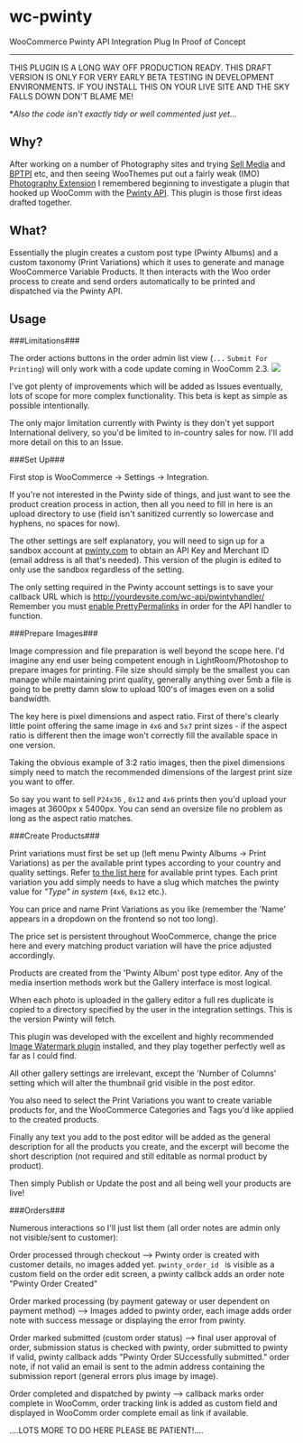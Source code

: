 # wc-pwinty
WooCommerce Pwinty API Integration Plug In Proof of Concept
****
THIS PLUGIN IS A LONG WAY OFF PRODUCTION READY. THIS  DRAFT VERSION IS ONLY FOR VERY EARLY BETA TESTING IN DEVELOPMENT ENVIRONMENTS. 
IF YOU INSTALL THIS ON YOUR LIVE SITE AND THE SKY FALLS DOWN DON'T BLAME ME!

**Also the code isn't exactly tidy or well commented just yet...*

## Why? ##
After working on a number of Photography sites and trying [Sell Media](https://graphpaperpress.com/plugins/sell-media/) and [BPTPI](https://wordpress.org/plugins/bulk-photo-to-product-importer-extension-for-woocommerce/) etc, and then seeing WooThemes put out a fairly weak (IMO) [Photography Extension](http://www.woothemes.com/products/woocommerce-photography/) I remembered beginning to investigate a plugin that hooked up WooComm with the [Pwinty API](http://pwinty.com). This plugin is those first ideas drafted together.

## What? ##

Essentially the plugin creates a custom post type (Pwinty Albums) and a custom taxonomy (Print Variations) which it uses to generate and manage WooCommerce Variable Products. It then interacts with the Woo order process to create and send orders automatically to be printed and dispatched via the Pwinty API.

## Usage ##

###Limitations###

The order actions buttons in the order admin list view (`...` `Submit For Printing`) will only work with a code update coming in WooComm 2.3.
![](src="https://github.com/SteveHoneyNZ/wc-pwinty/blob/master/Capture.JPG")

I've got plenty of improvements which will be added as Issues eventually, lots of scope for more complex functionality. This beta is kept as simple as possible intentionally.

The only major limitation currently with Pwinty is they don't yet support International delivery, so you'd be limited to in-country sales for now. I'll add more detail on this to an Issue.

###Set Up###

First stop is WooCommerce -> Settings -> Integration.

If you're not interested in the Pwinty side of things, and just want to see the product creation process in action, then all you need to fill in here is an upload directory to use (field isn't sanitized currently so lowercase and hyphens, no spaces for now).

The other settings are self explanatory, you will need to sign up for a sandbox account at [pwinty.com](http://pwinty.com) to obtain an API Key and Merchant ID (email address is all that's needed). This version of the plugin is edited to only use the sandbox regardless of the setting.

The only setting required in the Pwinty account settings is to save your callback URL which is http://yourdevsite.com/wc-api/pwintyhandler/  
Remember you must [enable PrettyPermalinks](http://codex.wordpress.org/Using_Permalinks#Choosing_your_permalink_structure) in order for the API handler to function.

###Prepare Images###

Image compression and file preparation is well beyond the scope here. I'd imagine any end user being competent enough in LightRoom/Photoshop to prepare images for printing. File size should simply be the smallest you can manage while maintaining print quality, generally anything over 5mb a file is going to be pretty damn slow to upload 100's of images even on a solid bandwidth.

The key here is pixel dimensions and aspect ratio.
First of there's clearly little point offering the same image in `4x6` and `5x7` print sizes - if the aspect ratio is different then the image won't correctly fill the available space in one version. 

Taking the obvious example of 3:2 ratio images, then the pixel dimensions simply need to match the recommended dimensions of the largest print size you want to offer.
 
So say you want to sell `P24x36` , `8x12` and `4x6` prints then you'd upload your images at 3600px x 5400px. 
You can send an oversize file no problem as long as the aspect ratio matches.

###Create Products###

Print variations must first be set up (left menu Pwinty Albums -> Print Variations) as per the available print types according to your country and quality settings. Refer [to the list here](http://www.pwinty.com/PhotoTypes) for available print types. Each print variation you add simply needs to have a slug which matches the pwinty value for *"Type" in system* (`4x6`, `8x12` etc.). 

You can price and name Print Variations as you like (remember the 'Name' appears in a dropdown on the frontend so not too long).

The price set is persistent throughout WooCommerce, change the price here and every matching product variation will have the price adjusted accordingly.

Products are created from the 'Pwinty Album' post type editor. Any of the media insertion methods work but the Gallery interface is most logical.

When each photo is uploaded in the gallery editor a full res duplicate is copied to a directory specified by the user in the integration settings. This is the version Pwinty will fetch.

This plugin was developed with the excellent and highly recommended [Image Watermark plugin](https://wordpress.org/plugins/image-watermark/) installed, and they play together perfectly well as far as I could find. 

All other gallery settings are irrelevant, except the 'Number of Columns' setting which will alter the thumbnail grid visible in the post editor.

You also need to select the Print Variations you want to create variable products for, and the WooCommerce Categories and Tags you'd like applied to the created products.

Finally any text you add to the post editor will be added as the general description for all the products you create, and the excerpt will become the short description (not required and still editable as normal product by product).

Then simply Publish or Update the post and all being well your products are live!

###Orders###

Numerous interactions so I'll just list them (all order notes are admin only not visible/sent to customer):

Order processed through checkout  -->  Pwinty order is created with customer details, no images added yet. `pwinty_order_id ` is visible as a custom field on the order edit screen, a pwinty callbck adds an order note "Pwinty Order Created"

Order marked processing (by payment gateway or user dependent on payment method) --> Images added to pwinty order, each image adds order note with success message or displaying the error from pwinty.

Order marked submitted (custom order status) --> final user approval of order, submission status is checked with pwinty, order submitted to pwinty if valid, pwinty callback adds "Pwinty Order SUccessfully submitted." order note, if not valid an email is sent to the admin address containing the submission report (general errors plus image by image).

Order completed and dispatched by pwinty --> callback marks order complete in WooComm, order tracking link is added as custom field and displayed in WooComm order complete email as link if available.

....LOTS MORE TO DO HERE PLEASE BE PATIENT!....

